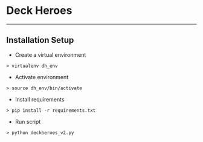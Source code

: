 # Deck Heroes
---
## Installation Setup

- Create a virtual environment
```
> virtualenv dh_env
```
- Activate environment
```
> source dh_env/bin/activate
```
- Install requirements
```
> pip install -r requirements.txt
```
- Run script
```
> python deckheroes_v2.py
```
